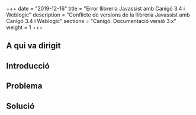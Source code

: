 +++
date        = "2019-12-16"
title       = "Error llibreria Javassist amb Canigó 3.4 i Weblogic"
description = "Conflicte de versions de la llibreria Javassist amb Canigó 3.4 i Weblogic"
sections    = "Canigó. Documentació versió 3.x"
weight      = 1
+++

## A qui va dirigit

## Introducció

## Problema

## Solució
